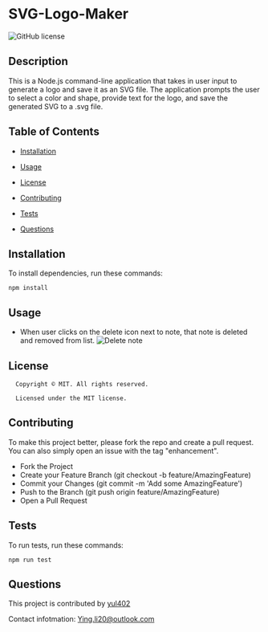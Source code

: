 # SVG-Logo-Maker
![GitHub license](https://img.shields.io/badge/license-MIT-yellowgreen.svg)

## Description

This is a Node.js command-line application that takes in user input to generate a logo and save it as an SVG file. The application prompts the user to select a color and shape, provide text for the logo, and save the generated SVG to a .svg file.

## Table of Contents

* [Installation](#Installation)

* [Usage](#usage)

* [License](#license)

* [Contributing](#contributing)

* [Tests](#tests)

* [Questions](#questions)


## Installation

To install dependencies, run these commands:

```
npm install
```


## Usage

- When user clicks on the delete icon next to note, that note is deleted and removed from list.
![Delete note](./Asset/delete-note.png)

## License

      Copyright © MIT. All rights reserved. 
      
      Licensed under the MIT license.


## Contributing
To make this project better, please fork the repo and create a pull request. You can also simply open an issue with the tag "enhancement".

* Fork the Project
* Create your Feature Branch (git checkout -b feature/AmazingFeature)
* Commit your Changes (git commit -m 'Add some AmazingFeature')
* Push to the Branch (git push origin feature/AmazingFeature)
* Open a Pull Request


## Tests

To run tests, run these commands:

```
npm run test
```

## Questions
This project is contributed by [yul402](https://github.com/yul402/)

Contact infotmation: Ying.li20@outlook.com
